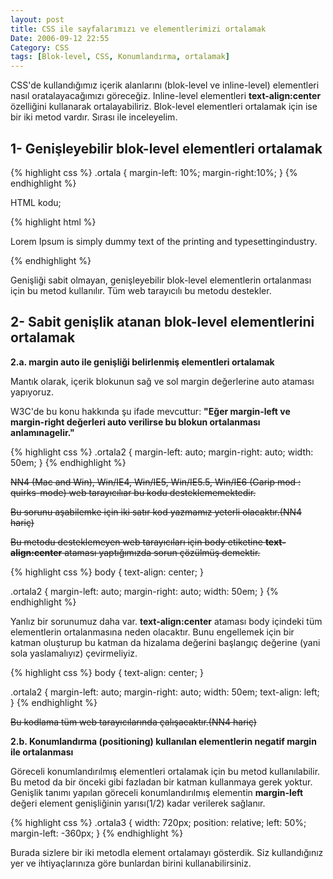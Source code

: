 ```yaml
---
layout: post
title: CSS ile sayfalarımızı ve elementlerimizi ortalamak
Date: 2006-09-12 22:55
Category: CSS
tags: [Blok-level, CSS, Konumlandırma, ortalamak]
---
```


CSS'de kullandığımız içerik alanlarını (blok-level ve inline-level) elementleri nasıl oratalayacağımızı göreceğiz. Inline-level elementleri **text-align:center** özelliğini kullanarak ortalayabiliriz. Blok-level elementleri ortalamak için ise bir iki metod vardır. Sırası ile inceleyelim.

## 1- Genişleyebilir blok-level elementleri ortalamak

{% highlight css %}
.ortala {
  margin-left: 10%;
  margin-right:10%;
}
{% endhighlight %}

HTML kodu;

{% highlight html %}
<p class="ortala">Lorem Ipsum is simply dummy text of the printing and typesettingindustry. </p>
{% endhighlight %}

Genişliği sabit olmayan, genişleyebilir blok-level elementlerin ortalanması için bu metod kullanılır. Tüm web tarayıcılı bu metodu destekler.

## 2- Sabit genişlik atanan blok-level elementlerini ortalamak

**2.a. margin auto ile genişliği belirlenmiş elementleri ortalamak**

Mantık olarak, içerik blokunun sağ ve sol margin değerlerine auto ataması yapıyoruz.

W3C'de bu konu hakkında şu ifade mevcuttur: **"Eğer margin-left ve margin-right değerleri auto verilirse bu blokun ortalanması anlamınagelir."**

{% highlight css %}
.ortala2 {
  margin-left: auto;
  margin-right: auto;
  width: 50em;
}
{% endhighlight %}

<s>NN4 (Mac and Win), Win/IE4, Win/IE5, Win/IE5.5, Win/IE6 (Garip mod : quirks-mode) web tarayıcılıar bu kodu desteklememektedir.</s>

<s>Bu sorunu aşabilemke için iki satır kod yazmamız yeterli olacaktır.(NN4 hariç)</s>

<s>Bu metodu desteklemeyen web tarayıcıları için body etiketine **text-align:center** ataması yaptığımızda sorun çözülmüş demektir.</s>

{% highlight css %}
body {
  text-align: center;
}

.ortala2 {
  margin-left: auto;
  margin-right: auto;
  width: 50em;
}
{% endhighlight %}

Yanlız bir sorunumuz daha var. **text-align:center** ataması body içindeki tüm elementlerin ortalanmasına neden olacaktır. Bunu engellemek için bir katman oluşturup bu katman da hizalama değerini başlangıç değerine (yani sola yaslamalıyız) çevirmeliyiz.

{% highlight css %}
body {
  text-align: center;
}

.ortala2 {
  margin-left: auto;
  margin-right: auto;
  width: 50em;
  text-align: left;
}
{% endhighlight %}

<s>Bu kodlama tüm web tarayıcılarında çalışacaktır.(NN4 hariç)</s>

**2.b. Konumlandırma (positioning) kullanılan elementlerin negatif margin ile ortalanması**

Göreceli konumlandırılmış elementleri ortalamak için bu metod kullanılabilir. Bu metod da bir önceki gibi fazladan bir katman kullanmaya gerek yoktur. Genişlik tanımı yapılan göreceli konumlandırılmış elementin **margin-left** değeri element genişliğinin yarısı(1/2) kadar verilerek sağlanır.

{% highlight css %}
.ortala3 {
  width: 720px;
  position: relative;
  left: 50%;
  margin-left: -360px;
}
{% endhighlight %}

Burada sizlere bir iki metodla element ortalamayı gösterdik. Siz kullandığınız yer ve ihtiyaçlarınıza göre bunlardan birini
kullanabilirsiniz.